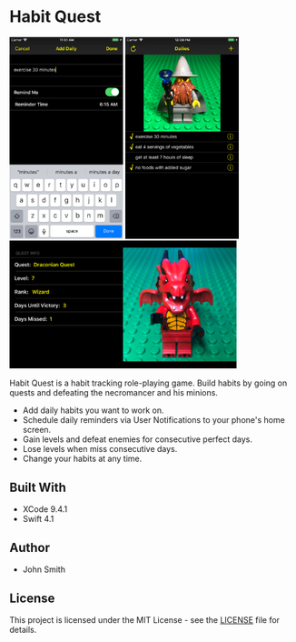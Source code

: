 
# Habit Quest

<img src="Dailies/Model/HQ1.png" width="200"> <img src="Dailies/Model/HQ2.png" width="200"> <img src="Dailies/Model/HQ3.png" width="400">
      
Habit Quest is a habit tracking role-playing game. Build habits by going on quests and defeating the necromancer and his minions.
* Add daily habits you want to work on.
* Schedule daily reminders via User Notifications to your phone's home screen.
* Gain levels and defeat enemies for consecutive perfect days.
* Lose levels when miss consecutive days.
* Change your habits at any time.

## Built With

* XCode 9.4.1
* Swift 4.1

## Author

* John Smith

## License

This project is licensed under the MIT License - see the [LICENSE](LICENSE) file for details.
